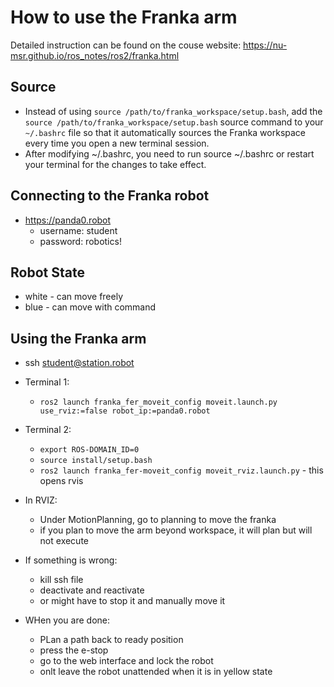 # How to use the Franka arm

Detailed instruction can be found on the couse website: https://nu-msr.github.io/ros_notes/ros2/franka.html

## Source
* Instead of using `source /path/to/franka_workspace/setup.bash`, add the `source /path/to/franka_workspace/setup.bash` source command to your `~/.bashrc` file so that it automatically sources the Franka workspace every time you open a new terminal session.
* After modifying ~/.bashrc, you need to run source ~/.bashrc or restart your terminal for the changes to take effect.


## Connecting to the Franka robot
* https://panda0.robot
    * username: student
    * password: robotics!

## Robot State
* white - can move freely
* blue - can move with command

## Using the Franka arm
* ssh student@station.robot

* Terminal 1:
    * `ros2 launch franka_fer_moveit_config moveit.launch.py use_rviz:=false robot_ip:=panda0.robot`

* Terminal 2:
    * `export ROS-DOMAIN_ID=0`
    * `source install/setup.bash`
    *  `ros2 launch franka_fer-moveit_config moveit_rviz.launch.py` - this opens rvis

* In RVIZ:
    * Under MotionPlanning, go to planning to move the franka
    * if you plan to move the arm beyond workspace, it will plan but will not execute

* If something is wrong:
    * kill ssh file
    * deactivate and reactivate
    * or might have to stop it and manually move it

* WHen you are done:
    * PLan a path back to ready position
    * press the e-stop
    * go to the web interface and lock the robot
    * onlt leave the robot unattended when it is in yellow state